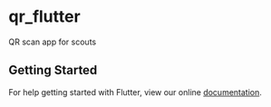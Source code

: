 # qr_flutter

QR scan app for scouts

## Getting Started

For help getting started with Flutter, view our online
[documentation](https://flutter.io/).
